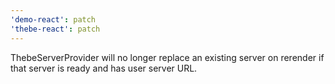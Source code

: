 ```yaml
---
'demo-react': patch
'thebe-react': patch
---
```


ThebeServerProvider will no longer replace an existing server on rerender if that server is ready and has user server URL.
